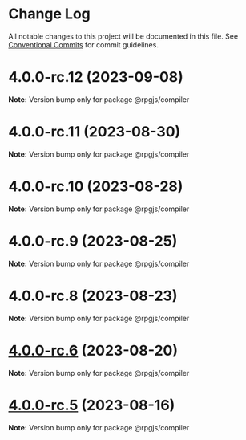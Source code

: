 # Change Log

All notable changes to this project will be documented in this file.
See [Conventional Commits](https://conventionalcommits.org) for commit guidelines.

# 4.0.0-rc.12 (2023-09-08)

**Note:** Version bump only for package @rpgjs/compiler





# 4.0.0-rc.11 (2023-08-30)

**Note:** Version bump only for package @rpgjs/compiler





# 4.0.0-rc.10 (2023-08-28)

**Note:** Version bump only for package @rpgjs/compiler





# 4.0.0-rc.9 (2023-08-25)

**Note:** Version bump only for package @rpgjs/compiler





# 4.0.0-rc.8 (2023-08-23)

**Note:** Version bump only for package @rpgjs/compiler





# [4.0.0-rc.6](https://github.com/RSamaium/RPG-JS/compare/v4.0.0-rc.5...v4.0.0-rc.6) (2023-08-20)

**Note:** Version bump only for package @rpgjs/compiler





# [4.0.0-rc.5](https://github.com/RSamaium/RPG-JS/compare/v4.0.0-rc.4...v4.0.0-rc.5) (2023-08-16)

**Note:** Version bump only for package @rpgjs/compiler
